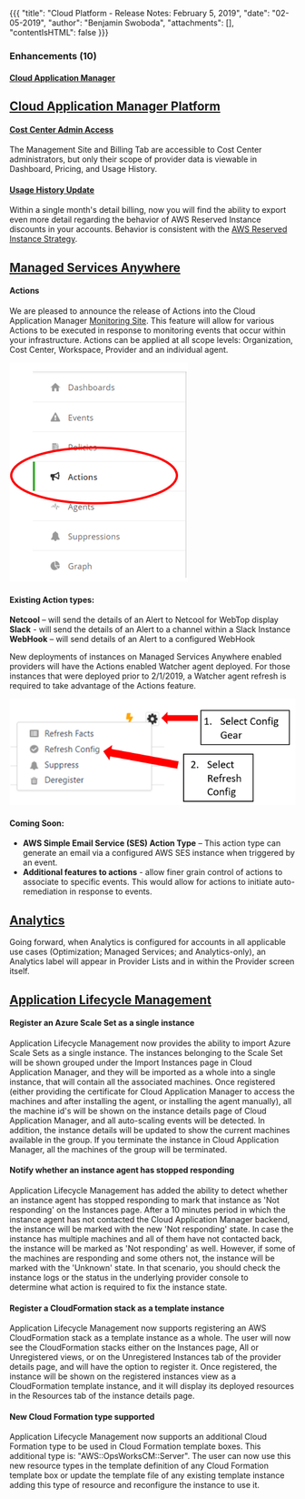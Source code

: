 {{{
"title": "Cloud Platform - Release Notes: February 5, 2019",
"date": "02-05-2019",
"author": "Benjamin Swoboda",
"attachments": [],
"contentIsHTML": false
}}}

### Enhancements (10)

#### [Cloud Application Manager](https://www.ctl.io/cloud-application-manager/)

## [Cloud Application Manager Platform](https://www.ctl.io/cloud-application-manager/)

#### [Cost Center Admin Access](../../cloud-application-manager/administering-your-organization/admin-overview.md)
The Management Site and Billing Tab are accessible to Cost Center administrators, but only their scope of provider data is viewable in Dashboard, Pricing, and Usage History.

#### [Usage History Update](../../cloud-application-manager/cloud-optimization/partner-cloud-integration-detailed-billing-report.md)
Within a single month's detail billing, now you will find the ability to export even more detail regarding the behavior of AWS Reserved Instance discounts in your accounts. Behavior is consistent with the [AWS Reserved Instance Strategy](../cloud-application-manager/cloud-optimization/partner-cloud-integration-aws-ri.md).



## [Managed Services Anywhere](https://www.ctl.io/cloud-application-manager/managed-services-anywhere/)

#### Actions
We are pleased to announce the release of Actions into the Cloud Application Manager [Monitoring Site](https://www.ctl.io/knowledge-base/cloud-application-manager/monitoring/#1). This feature will allow for various Actions to be executed in response to monitoring events that occur within your infrastructure.  Actions can be applied at all scope levels: Organization, Cost Center, Workspace, Provider and an individual agent.  

![Monitoring Actions](../../images/cloud-application-manager/Actions.png)

#### Existing Action types:
**Netcool** – will send the details of an Alert to Netcool for WebTop display
**Slack** - will send the details of an Alert to a channel within a Slack Instance
**WebHook** – will send details of an Alert to a configured WebHook

New deployments of instances on Managed Services Anywhere enabled providers will have the Actions enabled Watcher agent deployed.  For those instances that were deployed prior to 2/1/2019, a Watcher agent refresh is required to take advantage of the Actions feature.

![Update Config](../../images/cloud-application-manager/Update_Config.png)

#### Coming Soon:
- **AWS Simple Email Service (SES) Action Type** – This action type can generate an email via a configured AWS SES instance when triggered by an event.  
- **Additional features to actions** - allow finer grain control of actions to associate to specific events.  This would allow for actions to initiate auto-remediation in response to events.

## [Analytics](https://www.ctl.io/knowledge-base/cloud-application-manager/analytics/#1)

Going forward, when Analytics is configured for accounts in all applicable use cases (Optimization; Managed Services; and Analytics-only), an Analytics label will appear in Provider Lists and in within the Provider screen itself. 

## [Application Lifecycle Management](https://www.ctl.io/cloud-application-manager/application-lifecycle-management/)

#### Register an Azure Scale Set as a single instance

Application Lifecycle Management now provides the ability to import Azure Scale Sets as a single instance. The instances belonging to the Scale Set will be shown grouped under the Import Instances page in Cloud Application Manager, and they will be imported as a whole into a single instance, that will contain all the associated machines. Once registered (either providing the certificate for Cloud Application Manager to access the machines and after installing the agent, or installing the agent manually), all the machine id's will be shown on the instance details page of Cloud Application Manager, and all auto-scaling events will be detected. In addition, the instance details will be updated to show the current machines available in the group. If you terminate the instance in Cloud Application Manager, all the machines of the group will be terminated.

#### Notify whether an instance agent has stopped responding

Application Lifecycle Management has added the ability to detect whether an instance agent has stopped responding to mark that instance as 'Not responding' on the Instances page. After a 10 minutes period in which the instance agent has not contacted the Cloud Application Manager backend, the instance will be marked with the new 'Not responding' state. In case the instance has multiple machines and all of them have not contacted back, the instance will be marked as 'Not responding' as well. However, if some of the machines are responding and some others not, the instance will be marked with the 'Unknown' state. In that scenario, you should check the instance logs or the status in the underlying provider console to determine what action is required to fix the instance state.

#### Register a CloudFormation stack as a template instance

Application Lifecycle Management now supports registering an AWS CloudFormation stack as a template instance as a whole. The user will now see the CloudFormation stacks either on the Instances page, All or Unregistered views, or on the Unregistered Instances tab of the provider details page, and will have the option to register it. Once registered, the instance will be shown on the registered instances view as a CloudFormation template instance, and it will display its deployed resources in the Resources tab of the instance details page.

#### New Cloud Formation type supported

Application Lifecycle Management now supports an additional Cloud Formation type to be used in Cloud Formation template boxes. This additional type is: 
"AWS::OpsWorksCM::Server". The user can now use this new resource types in the template definition of any Cloud Formation template box or update the template file of any existing template instance adding this type of resource and reconfigure the instance to use it.

